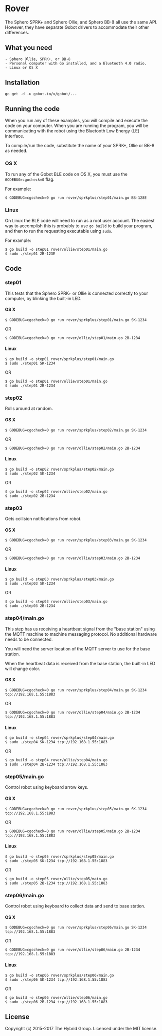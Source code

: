 # Rover

The Sphero SPRK+ and Sphero Ollie, and Sphero BB-8 all use the same API. However,
they have separate Gobot drivers to accommodate their other differences.

## What you need

    - Sphero Ollie, SPRK+, or BB-8
    - Personal computer with Go installed, and a Bluetooth 4.0 radio.
    - Linux or OS X

## Installation

```
go get -d -u gobot.io/x/gobot/...
```

## Running the code
When you run any of these examples, you will compile and execute the code on your computer. When you are running the program, you will be communicating with the robot using the Bluetooth Low Energy (LE) interface.

To compile/run the code, substitute the name of your SPRK+, Ollie or BB-8 as needed.

### OS X

To run any of the Gobot BLE code on OS X, you must use the `GODEBUG=cgocheck=0` flag.

For example:

```
$ GODEBUG=cgocheck=0 go run rover/sprkplus/step01/main.go BB-128E
```

### Linux

On Linux the BLE code will need to run as a root user account. The easiest way to accomplish this is probably to use `go build` to build your program, and then to run the requesting executable using `sudo`.

For example:

```
$ go build -o step01 rover/ollie/step01/main.go
$ sudo ./step01 2B-123E
```

## Code

### step01

This tests that the Sphero SPRK+ or Ollie is connected correctly to your computer, by blinking the built-in LED.

#### OS X

```
$ GODEBUG=cgocheck=0 go run rover/sprkplus/step01/main.go SK-1234
```

OR

```
$ GODEBUG=cgocheck=0 go run rover/ollie/step01/main.go 2B-1234
```

#### Linux

```
$ go build -o step01 rover/sprkplus/step01/main.go
$ sudo ./step01 SK-1234
```

OR

```
$ go build -o step01 rover/ollie/step01/main.go
$ sudo ./step01 2B-1234
```

### step02

Rolls around at random.


#### OS X

```
$ GODEBUG=cgocheck=0 go run rover/sprkplus/step02/main.go SK-1234
```

OR

```
$ GODEBUG=cgocheck=0 go run rover/ollie/step02/main.go 2B-1234
```

#### Linux

```
$ go build -o step02 rover/sprkplus/step02/main.go
$ sudo ./step02 SK-1234
```

OR

```
$ go build -o step02 rover/ollie/step02/main.go
$ sudo ./step02 2B-1234
```

### step03

Gets collision notifications from robot.

#### OS X

```
$ GODEBUG=cgocheck=0 go run rover/sprkplus/step03/main.go SK-1234
```

OR

```
$ GODEBUG=cgocheck=0 go run rover/ollie/step03/main.go 2B-1234
```

#### Linux

```
$ go build -o step03 rover/sprkplus/step03/main.go
$ sudo ./step03 SK-1234
```

OR

```
$ go build -o step03 rover/ollie/step03/main.go
$ sudo ./step03 2B-1234
```

### step04/main.go

This step has us receiving a heartbeat signal from the "base station" using the MQTT machine to machine messaging protocol. No additional hardware needs to be connected. 

You will need the server location of the MQTT server to use for the base station.

When the heartbeat data is received from the base station, the built-in LED will change color.

#### OS X

```
$ GODEBUG=cgocheck=0 go run rover/sprkplus/step04/main.go SK-1234 tcp://192.168.1.55:1883
```

OR

```
$ GODEBUG=cgocheck=0 go run rover/ollie/step04/main.go 2B-1234 tcp://192.168.1.55:1883
```

#### Linux

```
$ go build -o step04 rover/sprkplus/step04/main.go
$ sudo ./step04 SK-1234 tcp://192.168.1.55:1883
```

OR

```
$ go build -o step04 rover/ollie/step04/main.go
$ sudo ./step04 2B-1234 tcp://192.168.1.55:1883
```

### step05/main.go

Control robot using keyboard arrow keys.

#### OS X

```
$ GODEBUG=cgocheck=0 go run rover/sprkplus/step05/main.go SK-1234 tcp://192.168.1.55:1883
```

OR

```
$ GODEBUG=cgocheck=0 go run rover/ollie/step05/main.go 2B-1234 tcp://192.168.1.55:1883
```

#### Linux

```
$ go build -o step05 rover/sprkplus/step05/main.go
$ sudo ./step05 SK-1234 tcp://192.168.1.55:1883
```

OR

```
$ go build -o step05 rover/ollie/step05/main.go
$ sudo ./step05 2B-1234 tcp://192.168.1.55:1883
```

### step06/main.go

Control robot using keyboard to collect data and send to base station.

#### OS X

```
$ GODEBUG=cgocheck=0 go run rover/sprkplus/step06/main.go SK-1234 tcp://192.168.1.55:1883
```

OR

```
$ GODEBUG=cgocheck=0 go run rover/ollie/step06/main.go 2B-1234 tcp://192.168.1.55:1883
```

#### Linux

```
$ go build -o step06 rover/sprkplus/step06/main.go
$ sudo ./step06 SK-1234 tcp://192.168.1.55:1883
```

OR

```
$ go build -o step06 rover/ollie/step06/main.go
$ sudo ./step06 2B-1234 tcp://192.168.1.55:1883
```

## License

Copyright (c) 2015-2017 The Hybrid Group. Licensed under the MIT license.
